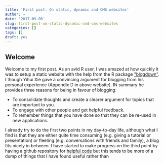 ```yaml
---
title: 'First post: On static, dynamic and CMS websites'
author: ~
date: '2017-09-06'
slug: first-post-on-static-dynamic-and-cms-websites
categories: []
tags: []
draft: yes
---
```


## Welcome
Welcome to my first post. As an avid R user, I was amazed at how quickly it was to setup a static website with the help from the R package ["blogdown"](https://bookdown.org/yihui/blogdown/). I though Yihui Xie gave a convincing argument for blogging from his personal experience (Appendix D in above website). IN summary he provides three reasons for being in favour of blogging: 
* To consolidate thoughts and create a clearer argument for topics that are important to you.
* To engage with other people and get helpful feedback.
* To remember things that you have done so that they can be re-used in new applications.

I already try to do the first two points in my day-to-day life, although what I find is that they are either quite time consuming (e.g. giving a tutorial or presentation) or fleeting (e.g. conversations with friends and family), a blog fits nicely in between. I have started to make progress on the third point by having a github repository for [helpful code]("https://github.com/markocherrie/Helpful_Code") but this tends to be more of a dump of things that I have found useful rather than   



